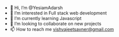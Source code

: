 - 👋 Hi, I’m @YesiamAdarsh
- 👀 I’m interested in Full stack web development 
- 🌱 I’m currently learning Javascript
- 💞️ I’m looking to collaborate on new projects
- 📫 How to reach me vishvajeetsavner@gmail.com

<!---
YesiamAdarsh/YesiamAdarsh is a ✨ special ✨ repository because its `README.md` (this file) appears on your GitHub profile.
You can click the Preview link to take a look at your changes.
--->
